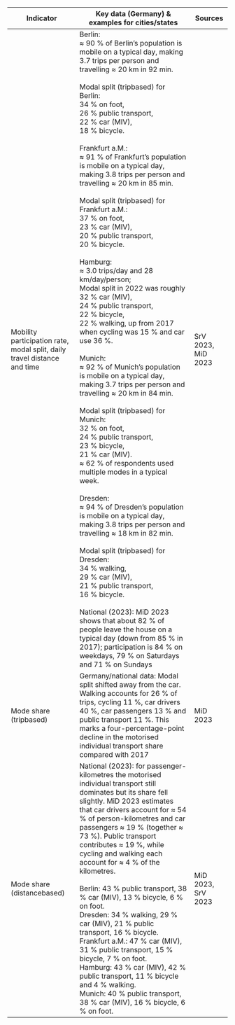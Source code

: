 | Indicator | Key data (Germany) & examples for cities/states | Sources |
|-----------|-------------------------------------------------|---------|
| Mobility participation rate, modal split, daily travel distance and time | Berlin:<br>≈ 90 % of Berlin’s population is mobile on a typical day, making 3.7 trips per person and travelling ≈ 20 km in 92 min.<br><br>Modal split (tripbased) for Berlin:<br>34 % on foot,<br>26 % public transport,<br>22 % car (MIV),<br>18 % bicycle.<br><br>Frankfurt a.M.:<br>≈ 91 % of Frankfurt’s population is mobile on a typical day, making 3.8 trips per person and travelling ≈ 20 km in 85 min.<br><br>Modal split (tripbased) for Frankfurt a.M.:<br>37 % on foot,<br>23 % car (MIV),<br>20 % public transport,<br>20 % bicycle.<br><br>Hamburg:<br>≈ 3.0 trips/day and 28 km/day/person;<br>Modal split in 2022 was roughly<br>32 % car (MIV),<br>24 % public transport,<br>22 % bicycle,<br>22 % walking, up from 2017 when cycling was 15 % and car use 36 %.<br><br>Munich:<br>≈ 92 % of Munich’s population is mobile on a typical day, making 3.7 trips per person and travelling ≈ 20 km in 84 min.<br><br>Modal split (tripbased) for Munich:<br>32 % on foot,<br>24 % public transport,<br>23 % bicycle,<br>21 % car (MIV).<br>≈ 62 % of respondents used multiple modes in a typical week.<br><br>Dresden:<br>≈ 94 % of Dresden’s population is mobile on a typical day, making 3.8 trips per person and travelling ≈ 18 km in 82 min.<br><br>Modal split (tripbased) for Dresden:<br>34 % walking,<br>29 % car (MIV),<br>21 % public transport,<br>16 % bicycle.<br><br>National (2023): MiD 2023 shows that about 82 % of people leave the house on a typical day (down from 85 % in 2017); participation is 84 % on weekdays, 79 % on Saturdays and 71 % on Sundays | SrV 2023, MiD 2023 |
| Mode share (tripbased) | Germany/national data: Modal split shifted away from the car. Walking accounts for 26 % of trips, cycling 11 %, car drivers 40 %, car passengers 13 % and public transport 11 %. This marks a four-percentage-point decline in the motorised individual transport share compared with 2017 | MiD 2023 |
| Mode share (distancebased) | National (2023): for passenger-kilometres the motorised individual transport still dominates but its share fell slightly. MiD 2023 estimates that car drivers account for ≈ 54 % of person-kilometres and car passengers ≈ 19 % (together ≈ 73 %). Public transport contributes ≈ 19 %, while cycling and walking each account for ≈ 4 % of the kilometres.<br><br>Berlin: 43 % public transport, 38 % car (MIV), 13 % bicycle, 6 % on foot.<br>Dresden: 34 % walking, 29 % car (MIV), 21 % public transport, 16 % bicycle.<br>Frankfurt a.M.: 47 % car (MIV), 31 % public transport, 15 % bicycle, 7 % on foot.<br>Hamburg: 43 % car (MIV), 42 % public transport, 11 % bicycle and 4 % walking.<br>Munich: 40 % public transport, 38 % car (MIV), 16 % bicycle, 6 % on foot. | MiD 2023, SrV 2023 |
